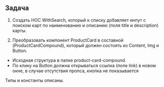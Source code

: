 ## Задача

1. Cоздать HOC WithSearch, который к списку добавляет инпут с поиском карт по наименованию и описанию (поля title и description) карты.

2. Преобразовать компонент ProductCard в составной (ProductCardCompound), который должен состоять из Content, Img и Button.
 - Исходная структура в папке product-card-compound.
 - По клику на Button должна открываться ссылка (поле link) в новом окне, в случае отсутствия пропса, кнопка не показывается

Типы и константы описаны.
